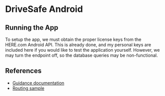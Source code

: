 # DriveSafe Android 

## Running the App 

To setup the app, we must obtain the proper license keys from the HERE.com Android API. This is already done, and my personal keys are included here if you would like to test the application yourself. However, we may turn the endpoint off, so the database queries may be non-functional. 

## References
- [Guidance documentation](https://developer.here.com/documentation/android-premium/dev_guide/topics/map-guidance.html)
- [Routing sample](../routing/README.md)
